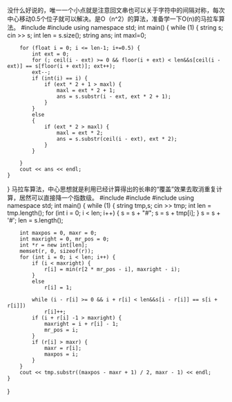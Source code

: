 没什么好说的，唯一一个小点就是注意回文串也可以关于字符中的间隔对称，每次中心移动0.5个位子就可以解决。是O（n^2）的算法，准备学一下O(n)的马拉车算
法。
#include<iostream>
#include<string>
using namespace std;
int main() {
	while (1) {
		string s;
		cin >> s;
		int len = s.size();
		string ans;
		int maxl=0;
		
		for (float i = 0; i <= len-1; i+=0.5) {
			int ext = 0;
			for (; ceil(i - ext) >= 0 && floor(i + ext) < len&&s[ceil(i - ext)] == s[floor(i + ext)]; ext++);
			ext--;
			if (int(i) == i) {
				if (ext * 2 + 1 > maxl) {
					maxl = ext * 2 + 1;
					ans = s.substr(i - ext, ext * 2 + 1);
				}
			}
			else
			{
				if (ext * 2 > maxl) {
					maxl = ext * 2;
					ans = s.substr(ceil(i - ext), ext * 2);
				}
			}

		}
		cout << ans << endl;
	}
}
马拉车算法，中心思想就是利用已经计算得出的长串的“覆盖”效果去取消重复计算，居然可以直接降一个指数级。
#include<iostream>
#include<string>
#include<algorithm>
using namespace std;
int main() {
	while (1) {
		string tmp,s;
		cin >> tmp;
		int len = tmp.length();
		for (int i = 0; i < len; i++) {
			s = s + "#";
			s = s + tmp[i];
		}
		s = s + '#';
		len = s.length();

		int maxpos = 0, maxr = 0;
		int maxright = 0, mr_pos = 0;
		int *r = new int[len];
		memset(r, 0, sizeof(r));
		for (int i = 0; i < len; i++) {
			if (i < maxright) {
				r[i] = min(r[2 * mr_pos - i], maxright - i);
			}
			else
				r[i] = 1;

			while (i - r[i] >= 0 && i + r[i] < len&&s[i - r[i]] == s[i + r[i]])
				r[i]++;
			if (i + r[i] -1 > maxright) {
				maxright = i + r[i] - 1;
				mr_pos = i;
			}
			if (r[i] > maxr) {
				maxr = r[i];
				maxpos = i;
			}
		}
		cout << tmp.substr((maxpos - maxr + 1) / 2, maxr - 1) << endl;
	}
}
